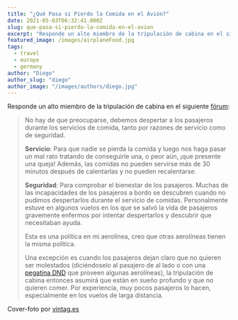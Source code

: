 ```yaml
---
title: "¿Qué Pasa si Pierdo la Comida en el Avión?"
date: 2021-05-03T06:32:41.000Z
slug: que-pasa-si-pierdo-la-comida-en-el-avion
excerpt: "Responde un alto miembro de la tripulación de cabina en el siguiente fórum [https://travel.stackexchange.com/q/99465]: > No hay de que preocuparse, debemos des..."
featured_image: /images/airplaneFood.jpg
tags:
  - travel
  - europe
  - germany
author: "Diego"
author_slug: "diego"
author_image: "/images/authors/diego.jpg"
---
```


Responde un alto miembro de la tripulación de cabina en el siguiente [fórum](https://travel.stackexchange.com/q/99465):

> No hay de que preocuparse, debemos despertar a los pasajeros durante los servicios de comida, tanto por razones de servicio como de seguridad.  
>   
> **Servicio**: Para que nadie se pierda la comida y luego nos haga pasar un mal rato tratando de conseguirle una, o peor aún, ¡que presente una queja! Además, las comidas no pueden servirse más de 30 minutos después de calentarlas y no pueden recalentarse.  
>   
> **Seguridad**: Para comprobar el bienestar de los pasajeros. Muchas de las incapacidades de los pasajeros a bordo se descubren cuando no pudimos despertarlos durante el servicio de comidas. Personalmente estuve en algunos vuelos en los que se salvó la vida de pasajeros gravemente enfermos por intentar despertarlos y descubrir que necesitaban ayuda.  
>   
> Esta es una política en mi aerolínea, creo que otras aerolíneas tienen la misma política.  
>   
> Una excepción es cuando los pasajeros dejan claro que no quieren ser molestados (diciéndoselo al pasajero de al lado o con una [pegatina DND](https://i.stack.imgur.com/fIeWG.jpg) que proveen algunas aerolíneas), la tripulación de cabina entonces asumirá que están en sueño profundo y que no quieren comer. Por experiencia, muy pocos pasajeros lo hacen, especialmente en los vuelos de larga distancia.

Cover-foto por [vintag.es](https://www.vintag.es/2016/07/when-airplane-food-was-first-class.html)